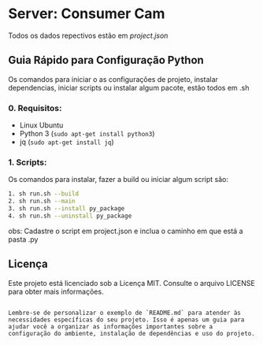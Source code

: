 # Server: Consumer Cam

Todos os dados repectivos estão em _project.json_

## Guia Rápido para Configuração Python

Os comandos para iniciar o as configurações de projeto, instalar dependencias, iniciar scripts ou instalar
algum pacote, estão todos em .sh

### 0. Requisitos:

- Linux Ubuntu
- Python 3 (`sudo apt-get install python3`)
- jq (`sudo apt-get install jq`)

### 1. Scripts:

Os comandos para instalar, fazer a build ou iniciar algum script são:

```bash
1. sh run.sh --build
2. sh run.sh --main
3. sh run.sh --install py_package
4. sh run.sh --uninstall py_package
```

obs: Cadastre o script em project.json e inclua o caminho em que está a pasta .py

## Licença

Este projeto está licenciado sob a Licença MIT. Consulte o arquivo LICENSE para obter mais informações.

```

Lembre-se de personalizar o exemplo de `README.md` para atender às necessidades específicas do seu projeto. Isso é apenas um guia para ajudar você a organizar as informações importantes sobre a configuração do ambiente, instalação de dependências e uso do projeto.
```
